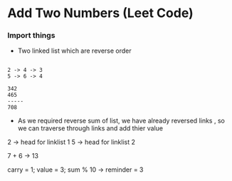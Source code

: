 # Add Two Numbers (Leet Code)

### Import things

- Two linked list which are reverse order

```

2 -> 4 -> 3
5 -> 6 -> 4

342
465
-----
708
```

- As we required reverse sum of list, we have already reversed links , so we can traverse through links and add thier value

2 -> head for linklist 1
5 -> head for linklist 2

7 + 6 -> 13

carry = 1;
value = 3; sum % 10 -> reminder = 3
